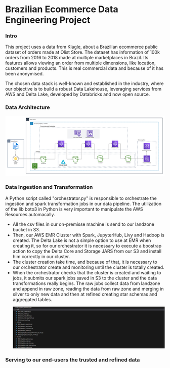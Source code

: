 # Brazilian Ecommerce Data Engineering Project
### Intro
<p>
This project uses a data from Klagle, about a Brazilian ecommerce public dataset of orders made at Olist Store. The dataset has information of 100k orders from 2016 to 2018 made at multiple marketplaces in Brazil. Its features allows viewing an order from multiple dimensions, like location, customers and products. This is real commercial data and because of it has been anonymised.
</p>
<p>
The chosen data stack is well-known and established in the industry, where our objective is to build a robust Data Lakehouse, leveraging services from AWS and Delta Lake, developed by Databricks and now open source.
</p>

### Data Architecture
![Project Architecture](imgs/aws_data_architecture.png)

### Data Ingestion and Transformation
<p>
A Python script called "orchestrator.py" is responsible to orchestrate the ingestion and spark transformation jobs in our data pipeline. The utilization of the lib boto3 in Python is very important to manipulate the AWS Resources automacally.
</p>
<ul>
    <li>All the csv files in our on-premisse machine is send to our landzone bucket in S3.</li>
    <li>Then, our AWS EMR Cluster with Spark, JupyterHub, Livy and Hadoop is created. The Delta Lake is not a simple option to use at EMR when creating it, so for our orchestrator it is necessary to execute a boostrap action to copy the Delta Core and Storage JARS from our S3 and install him correctly in our cluster.</li>
    <li>The cluster creation take time, and because of that, it is necessary to our orchestrator create and monitoring until the cluster is totally created.</li>
    <li>When the orchestrator checks that the cluster is created and waiting to jobs, it submits our spark jobs saved in S3 to the cluster and the data transformations really begins. The raw jobs collect data from landzone and append in raw zone, reading the data from raw zone and merging in silver to only new data and then at refined creating star schemas and aggregated tables.</li>
    
![Spark Jobs](imgs/emr_spark_jobs.png)
</ul>

### Serving to our end-users the trusted and refined data
<p>

</p>